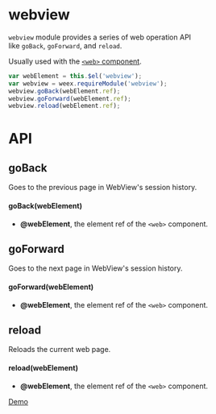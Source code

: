 # webview

`webview` module provides a series of web operation API like `goBack`, `goForward`, and `reload`. 

Usually used with the [`<web>` component](../components/web.html).

```javascript
var webElement = this.$el('webview');
var webview = weex.requireModule('webview');
webview.goBack(webElement.ref);
webview.goForward(webElement.ref);
webview.reload(webElement.ref);
```

# API

## goBack

Goes to the previous page in WebView's session history.

#### goBack(webElement)

* **@webElement**, the element ref of the `<web>` component.

## goForward

Goes to the next page in WebView's session history.

#### goForward(webElement)

* **@webElement**, the element ref of the `<web>` component.

## reload

Reloads the current web page.

#### reload(webElement)

* **@webElement**, the element ref of the `<web>` component.

[Demo](http://dotwe.org/vue/a3d902040b79ab38d1ffd753366fb939)
